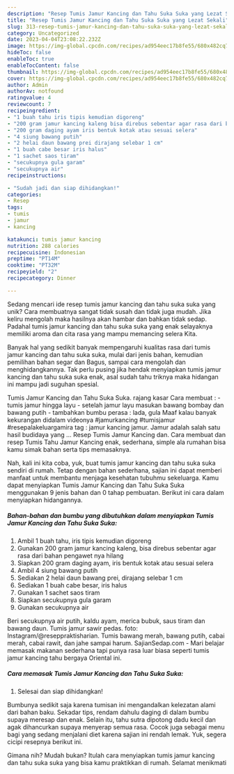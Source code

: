 ```yaml
---
description: "Resep Tumis Jamur Kancing dan Tahu Suka Suka yang Lezat Sekali"
title: "Resep Tumis Jamur Kancing dan Tahu Suka Suka yang Lezat Sekali"
slug: 313-resep-tumis-jamur-kancing-dan-tahu-suka-suka-yang-lezat-sekali
category: Uncategorized
date: 2023-04-04T23:08:22.232Z
image: https://img-global.cpcdn.com/recipes/ad954eec17b8fe55/680x482cq70/tumis-jamur-kancing-dan-tahu-suka-suka-foto-resep-utama.jpg
hideToc: false
enableToc: true
enableTocContent: false
thumbnail: https://img-global.cpcdn.com/recipes/ad954eec17b8fe55/680x482cq70/tumis-jamur-kancing-dan-tahu-suka-suka-foto-resep-utama.jpg
cover: https://img-global.cpcdn.com/recipes/ad954eec17b8fe55/680x482cq70/tumis-jamur-kancing-dan-tahu-suka-suka-foto-resep-utama.jpg
author: Admin
authorAv: notfound
ratingvalue: 4
reviewcount: 7
recipeingredient:
- "1 buah tahu iris tipis kemudian digoreng"
- "200 gram jamur kancing kaleng bisa direbus sebentar agar rasa dari bahan pengawet nya hilang"
- "200 gram daging ayam iris bentuk kotak atau sesuai selera"
- "4 siung bawang putih"
- "2 helai daun bawang prei dirajang selebar 1 cm"
- "1 buah cabe besar iris halus"
- "1 sachet saos tiram"
- "secukupnya gula garam"
- "secukupnya air"
recipeinstructions:

- "Sudah jadi dan siap dihidangkan!"
categories:
- Resep
tags:
- tumis
- jamur
- kancing

katakunci: tumis jamur kancing 
nutrition: 288 calories
recipecuisine: Indonesian
preptime: "PT14M"
cooktime: "PT32M"
recipeyield: "2"
recipecategory: Dinner

---
```





Sedang mencari ide resep tumis jamur kancing dan tahu suka suka yang unik? Cara membuatnya sangat tidak susah dan tidak juga mudah. Jika keliru mengolah maka hasilnya akan hambar dan bahkan tidak sedap. Padahal tumis jamur kancing dan tahu suka suka yang enak selayaknya memiliki aroma dan cita rasa yang mampu memancing selera Kita.





Banyak hal yang sedikit banyak mempengaruhi kualitas rasa dari tumis jamur kancing dan tahu suka suka, mulai dari jenis bahan, kemudian pemilihan bahan segar dan Bagus, sampai cara mengolah dan menghidangkannya. Tak perlu pusing jika hendak menyiapkan tumis jamur kancing dan tahu suka suka enak,      asal sudah tahu triknya maka hidangan ini mampu jadi suguhan spesial.














Tumis Jamur Kancing dan Tahu Suka Suka. rajang kasar Cara membuat : - tumis jamur hingga layu - setelah jamur layu masukan bawang bombay dan bawang putih - tambahkan bumbu perasa : lada, gula Maaf kalau banyak kekurangan didalam videonya #jamurkancing #tumisjamur #resepalakeluargamira tag : jamur kancing jamur. Jamur adalah salah satu hasil budidaya yang … Resep Tumis Jamur Kancing dan. Cara membuat dan resep Tumis Tahu Jamur Kancing enak, sederhana, simple ala rumahan bisa kamu simak bahan serta tips memasaknya.






Nah, kali ini kita coba, yuk, buat tumis jamur kancing dan tahu suka suka sendiri di rumah. Tetap dengan bahan sederhana, sajian ini dapat memberi manfaat untuk membantu menjaga kesehatan tubuhmu sekeluarga. Kamu dapat menyiapkan Tumis Jamur Kancing dan Tahu Suka Suka menggunakan 9 jenis bahan dan 0 tahap pembuatan. Berikut ini cara dalam menyiapkan hidangannya.

<!--inarticleads1-->

##### Bahan-bahan dan bumbu yang dibutuhkan dalam menyiapkan Tumis Jamur Kancing dan Tahu Suka Suka:

1. Ambil 1 buah tahu, iris tipis kemudian digoreng
1. Gunakan 200 gram jamur kancing kaleng, bisa direbus sebentar agar rasa dari bahan pengawet nya hilang
1. Siapkan 200 gram daging ayam, iris bentuk kotak atau sesuai selera
1. Ambil 4 siung bawang putih
1. Sediakan 2 helai daun bawang prei, dirajang selebar 1 cm
1. Sediakan 1 buah cabe besar, iris halus
1. Gunakan 1 sachet saos tiram
1. Siapkan secukupnya gula garam
1. Gunakan secukupnya air


Beri secukupnya air putih, kaldu ayam, merica bubuk, saus tiram dan bawang daun. Tumis jamur sawir pedas. foto: Instagram/@reseppraktisharian. Tumis bawang merah, bawang putih, cabai merah, cabai rawit, dan jahe sampai harum. SajianSedap.com - Mari belajar memasak makanan sederhana tapi punya rasa luar biasa seperti tumis jamur kancing tahu bergaya Oriental ini. 

<!--inarticleads2-->

##### Cara memasak Tumis Jamur Kancing dan Tahu Suka Suka:


1. Selesai dan siap dihidangkan!

Bumbunya sedikit saja karena tumisan ini mengandalkan kelezatan alami dari bahan baku. Sekadar tips, rendam dahulu daging di dalam bumbu supaya meresap dan enak. Selain itu, tahu sutra dipotong dadu kecil dan agak dihancurkan supaya menyerap semua rasa. Cocok juga sebagai menu bagi yang sedang menjalani diet karena sajian ini rendah lemak. Yuk, segera cicipi resepnya berikut ini. 

Gimana nih? Mudah bukan? Itulah cara menyiapkan tumis jamur kancing dan tahu suka suka yang bisa kamu praktikkan di rumah. Selamat menikmati
